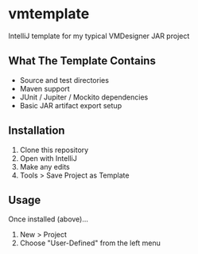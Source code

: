 # vmtemplate
IntelliJ template for my typical VMDesigner JAR project

## What The Template Contains

 * Source and test directories
 * Maven support
 * JUnit / Jupiter / Mockito dependencies
 * Basic JAR artifact export setup
 
## Installation

  1. Clone this repository
  1. Open with IntelliJ
  1. Make any edits
  1. Tools > Save Project as Template

## Usage

Once installed (above)...

 1. New > Project
 1. Choose "User-Defined" from the left menu
